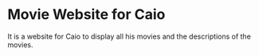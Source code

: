 Movie Website for Caio
================

It is a website for Caio to display all his movies and the descriptions of the movies. 
